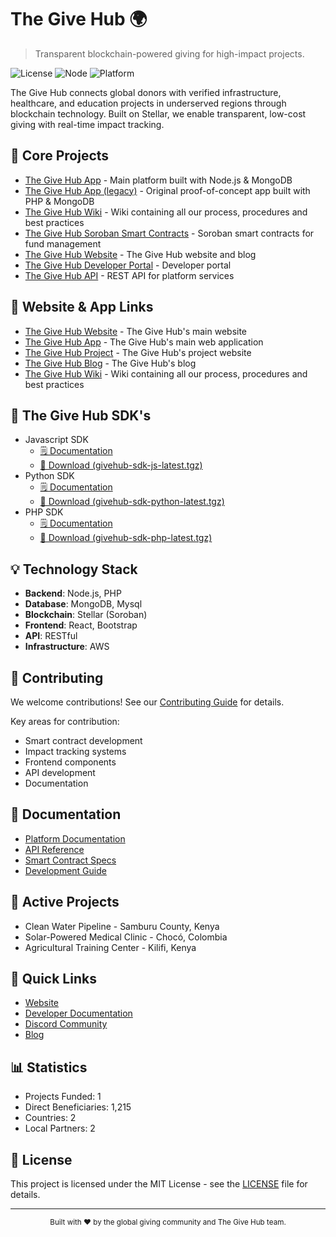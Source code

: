 # The Give Hub 🌍

> Transparent blockchain-powered giving for high-impact projects.

![License](https://img.shields.io/badge/license-MIT-blue.svg)
![Node](https://img.shields.io/badge/node-%3E%3D18.0.0-green.svg)
![Platform](https://img.shields.io/badge/platform-Stellar-00ced1.svg)

The Give Hub connects global donors with verified infrastructure, healthcare, and education projects in underserved regions through blockchain technology. Built on Stellar, we enable transparent, low-cost giving with real-time impact tracking.

## 🚀 Core Projects

- [The Give Hub App](https://github.com/thegivehub/app2) - Main platform built with Node.js & MongoDB
- [The Give Hub App (legacy)](https://github.com/thegivehub/app) - Original proof-of-concept app built with PHP & MongoDB
- [The Give Hub Wiki](https://wiki.github.com/) - Wiki containing all our process, procedures and best practices
- [The Give Hub Soroban Smart Contracts](https://github.com/thegivehub/smartcontracts) - Soroban smart contracts for fund management
- [The Give Hub Website](https://github.com/thegivehub/site) - The Give Hub website and blog
- [The Give Hub Developer Portal](https://github.com/thegivehub/developer) - Developer portal
- [The Give Hub API](https://github.com/thegivehub/api) - REST API for platform services

## 🔗 Website & App Links

- [The Give Hub Website](https://thegivehub.com) - The Give Hub's main website
- [The Give Hub App](https://app.thegivehub.com) - The Give Hub's main web application
- [The Give Hub Project](https://project.thegivehub.com) - The Give Hub's project website
- [The Give Hub Blog](https://blog.thegivehub.com) - The Give Hub's blog
- [The Give Hub Wiki](https://wiki.github.com/) - Wiki containing all our process, procedures and best practices

## 🧩 The Give Hub SDK's

- Javascript SDK
  - [🗒️ Documentation](https://thegivehub.com/sdk/js)
  - [📂 Download (givehub-sdk-js-latest.tgz)](https://thegivehub.com/sdk/givehub-sdk-js-latest.tgz)
- Python SDK
  - [🗒️ Documentation](https://thegivehub.com/sdk/python)
  - [📂 Download (givehub-sdk-python-latest.tgz)](https://thegivehub.com/sdk/givehub-sdk-python-latest.tgz)
- PHP SDK
  - [🗒️ Documentation](https://thegivehub.com/sdk/php)
  - [📂 Download (givehub-sdk-php-latest.tgz)](https://thegivehub.com/sdk/givehub-sdk-php-latest.tgz)

## 💡 Technology Stack

- **Backend**: Node.js, PHP
- **Database**: MongoDB, Mysql
- **Blockchain**: Stellar (Soroban)
- **Frontend**: React, Bootstrap
- **API**: RESTful
- **Infrastructure**: AWS

## 🤝 Contributing

We welcome contributions! See our [Contributing Guide](CONTRIBUTING.md) for details.

Key areas for contribution:
- Smart contract development
- Impact tracking systems
- Frontend components
- API development
- Documentation

## 📘 Documentation

- [Platform Documentation](https://developer.thegivehub.com/#platform-overview)
- [API Reference](https://developer.thegivehub.com/#api)
- [Smart Contract Specs](docs/contracts.md)
- [Development Guide](https://developer.thegivehub.com#)

## 🌟 Active Projects

- Clean Water Pipeline - Samburu County, Kenya
- Solar-Powered Medical Clinic - Chocó, Colombia
- Agricultural Training Center - Kilifi, Kenya

## 🔗 Quick Links

- [Website](https://thegivehub.com)
- [Developer Documentation](https://developer.thegivehub.com)
- [Discord Community](https://discord.gg/thegivehub)
- [Blog](https://blog.thegivehub.com)

## 📊 Statistics

- Projects Funded: 1
- Direct Beneficiaries: 1,215
- Countries: 2
- Local Partners: 2

## 📜 License

This project is licensed under the MIT License - see the [LICENSE](LICENSE) file for details.

---

<div align="center">
  <sub>Built with ❤️ by the global giving community and The Give Hub team.</sub>
</div>
